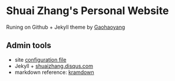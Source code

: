 # Shuai Zhang's Personal Website

Runing on Github + Jekyll theme by [Gaohaoyang](https://github.com/Gaohaoyang/gaohaoyang.github.io)

## Admin tools
* site [configuration file](https://github.com/cheungdaven/cheungdaven.github.io/blob/master/_config.yml)
* Jekyll + [shuaizhang.disqus.com](http://shuaizhang.disqus.com/admin/)
* markdown reference: [kramdown](http://kramdown.gettalong.org/quickref.html)
